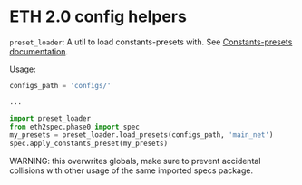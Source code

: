 # ETH 2.0 config helpers

`preset_loader`: A util to load constants-presets with.
See [Constants-presets documentation](../../configs/constants_presets/README.md).

Usage:

```python
configs_path = 'configs/'

...

import preset_loader
from eth2spec.phase0 import spec
my_presets = preset_loader.load_presets(configs_path, 'main_net')
spec.apply_constants_preset(my_presets)
```

WARNING: this overwrites globals, make sure to prevent accidental collisions with other usage of the same imported specs package.
